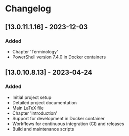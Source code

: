 # Changelog


## [13.0.11.1.16] - 2023-12-03

### Added
- Chapter 'Terminology'
- PowerShell version 7.4.0 in Docker containers

## [13.0.10.8.13] - 2023-04-24

### Added
- Initial project setup
- Detailed project documentation
- Main LaTeX file
- Chapter 'Introduction'
- Support for development in Docker container 
- Workflows for continuous integration (CI) and releases
- Build and maintenance scripts
